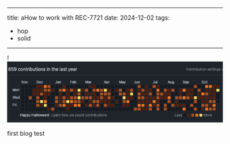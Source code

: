 
---
title: aHow to work with REC-7721
date: 2024-12-02
tags:
- hop
- solid
---
!![](/images/Screenshot%202024-10-31%20at%208.12.43%20AM.png)

first blog test


